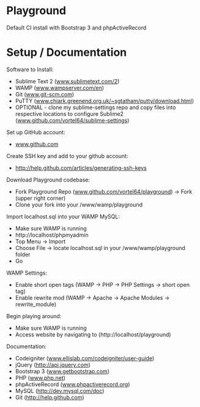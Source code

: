 Playground
==========

Default CI install with Bootstrap 3 and phpActiveRecord


Setup / Documentation
=====================

Software to Install:
 - Sublime Text 2 (www.sublimetext.com/2)
 - WAMP (www.wampserver.com/en)
 - Git (www.git-scm.com)
 - PuTTY (www.chiark.greenend.org.uk/~sgtatham/putty/download.html)
 - OPTIONAL - clone my sublime-settings repo and copy files into respective locations to configure Sublime2 (www.github.com/vortel64/sublime-settings)

Set up GitHub account:
 - www.github.com

Create SSH key and add to your github account:
 - http://help.github.com/articles/generating-ssh-keys

Download Playground codebase:
 - Fork Playground Repo (www.github.com/vortel64/playground) -> Fork (upper right corner)
 - Clone your fork into your /www/wamp/playground

Import localhost.sql into your WAMP MySQL:
 - Make sure WAMP is running
 - http://localhost/phpmyadmin
 - Top Menu -> Import
 - Choose File -> locate localhost.sql in your /www/wamp/playground folder
 - Go

WAMP Settings:
 - Enable short open tags (WAMP -> PHP -> PHP Settings -> short open tag)
 - Enable rewrite mod (WAMP -> Apache -> Apache Modules -> rewrite_module)

Begin playing around:
 - Make sure WAMP is running
 - Access website by navigating to (http://localhost/playground)

Documentation:
 - Codeigniter (www.ellislab.com/codeigniter/user-guide)
 - jQuery (http://api.jquery.com)
 - Bootstrap 3 (www.getbootstrap.com)
 - PHP (www.php.net)
 - phpActiveRecord (www.phpactiverecord.org)
 - MySQL (http://dev.mysql.com/doc)
 - Git (http://help.github.com)


